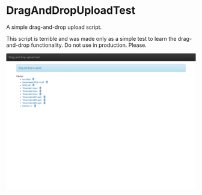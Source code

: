 # DragAndDropUploadTest
A simple drag-and-drop upload script.

This script is terrible and was made only as a simple test to learn the drag-and-drop functionality. Do not use in production. Please.

![screen](screen.png)
